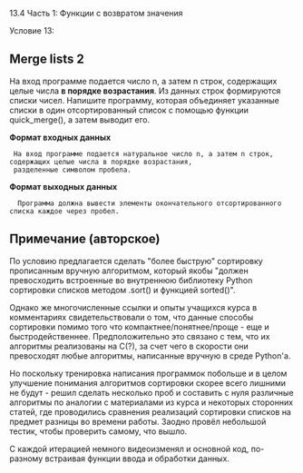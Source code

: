 13.4 Часть 1: Функции с возвратом значения

Условие 13:

## Merge lists 2 ##

На вход программе подается число n, а затем n строк, содержащих целые числа **в порядке возрастания**. Из данных строк формируются списки чисел. 
Напишите программу, которая объединяет указанные списки в один отсортированный список с помощью функции quick_merge(), а затем выводит его.

**Формат входных данных**

     На вход программе подается натуральное число n, а затем n строк, содержащих целые числа в порядке возрастания,
     разделенные символом пробела.
      
**Формат выходных данных**

      Программа должна вывести элементы окончательного отсортированного списка каждое через пробел.
            
## Примечание (авторское) ##

 По условию предлагается сделать "более быструю" сортировку прописанным вручную алгоритмом, который якобы "должен 
 превосходить встроенные во внутреннюю библиотеку Python сортировки списков методом .sort() и функцией sorted()".

 Однако же многочисленные ссылки и опыты учащихся курса в комментариях свидетельствовали о том, что
 данные способы сортировки помимо того что компактнее/понятнее/проще - еще и быстродейственнее.
 Предположительно это связано с тем, что их алгоритмы реализованы на C(?), за счет чего в скорости они
 превосходят любые алгоритмы, написанные вручную в среде Python'а. 


 Но поскольку тренировка написания программок побольше и в целом улучшение понимания алгоритмов сортировки
 скорее всего лишними не будут - решил сделать несколько проб и составить с нуля различные алгоритмы по
 аналогии с материалами из курса и некоторых сторонних статей, где проводились сравнения реализаций сортировки
 списков на предмет разницы во времени работы. Заодно провёл небольшой тестик, чтобы проверить самому, что вышло.

 С каждой итерацией немного видеоизменял и основной код, по-разному встраивая функции ввода и обработки данных.
